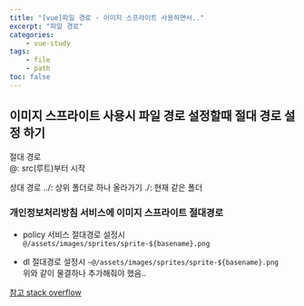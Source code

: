 ```yaml
--- 
title: "[vue]파일 경로 - 이미지 스프라이트 사용하면서.." 
excerpt: "파일 경로"
categories: 
    - vue-study
tags: 
    - file
    - path
toc: false
--- 
```

## 이미지 스프라이트 사용시 파일 경로 설정할때 절대 경로 설정 하기

절대 경로  
@: src(루트)부터 시작

상대 경로
../: 상위 폴더로 하나 올라가기
./: 현재 같은 폴더

### 개인정보처리방침 서비스에 이미지 스프라이트 절대경로

- policy 서비스 절대경로 설정시  
`@/assets/images/sprites/sprite-${basename}.png`  

- dl 절대경로 설정시
`~@/assets/images/sprites/sprite-${basename}.png`  
위와 같이 물결하나 추가해줘야 했음.. 

[참고 stack overflow](https://stackoverflow.com/questions/51621458/for-handling-assets-in-vue-js-not-working)



